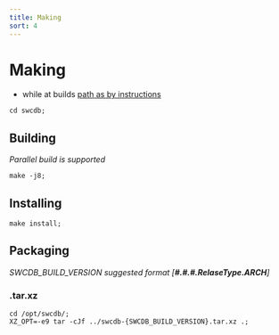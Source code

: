 ```yaml
---
title: Making
sort: 4
---
```



# Making

*  while at builds [path as by instructions](/swc-db/build/prerequisites/)

```
cd swcdb; 
```


## Building
_Parallel build is supported_

```
make -j8;
```


## Installing
```
make install;
```


## Packaging
_SWCDB_BUILD_VERSION suggested format [**#.#.#.RelaseType.ARCH**]_

### .tar.xz
```
cd /opt/swcdb/;
XZ_OPT=-e9 tar -cJf ../swcdb-{SWCDB_BUILD_VERSION}.tar.xz .;
```
